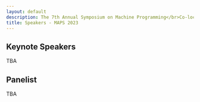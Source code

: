 ```yaml
---
layout: default
description: The 7th Annual Symposium on Machine Programming</br>Co-located with ESEC/FSE 2023</br>December 4, 2023 - San Francisco, CA, USA</br></br><em>Sponsored by National Science Foundation</em>
title: Speakers - MAPS 2023
---
```


## Keynote Speakers

TBA

## Panelist

TBA